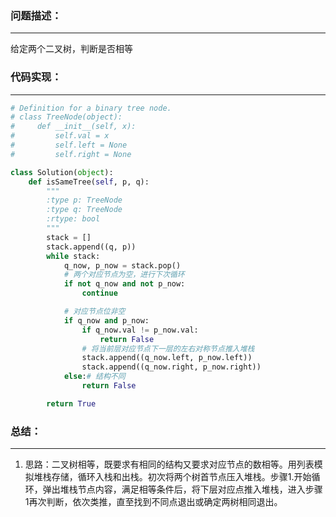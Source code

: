 ### 问题描述：
***
给定两个二叉树，判断是否相等
### 代码实现：
***
```python
# Definition for a binary tree node.
# class TreeNode(object):
#     def __init__(self, x):
#         self.val = x
#         self.left = None
#         self.right = None

class Solution(object):
    def isSameTree(self, p, q):
        """
        :type p: TreeNode
        :type q: TreeNode
        :rtype: bool
        """
        stack = []
        stack.append((q, p))
        while stack:
            q_now, p_now = stack.pop()
            # 两个对应节点为空，进行下次循环
            if not q_now and not p_now:
                continue

            # 对应节点位非空
            if q_now and p_now:
                if q_now.val != p_now.val:
                    return False
                # 将当前层对应节点下一层的左右对称节点推入堆栈
                stack.append((q_now.left, p_now.left))
                stack.append((q_now.right, p_now.right))
            else:# 结构不同
                return False

        return True

```

### 总结：
***
1. 思路：二叉树相等，既要求有相同的结构又要求对应节点的数相等。用列表模拟堆栈存储，循环入栈和出栈。初次将两个树首节点压入堆栈。步骤1.开始循环，弹出堆栈节点内容，满足相等条件后，将下层对应点推入堆栈，进入步骤1再次判断，依次类推，直至找到不同点退出或确定两树相同退出。